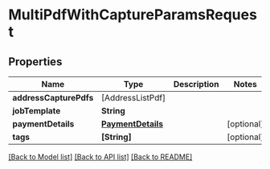 # MultiPdfWithCaptureParamsRequest

## Properties
Name | Type | Description | Notes
------------ | ------------- | ------------- | -------------
**addressCapturePdfs** | [AddressListPdf] |  | 
**jobTemplate** | **String** |  | 
**paymentDetails** | [**PaymentDetails**](PaymentDetails.md) |  | [optional] 
**tags** | **[String]** |  | [optional] 

[[Back to Model list]](../README.md#documentation-for-models) [[Back to API list]](../README.md#documentation-for-api-endpoints) [[Back to README]](../README.md)


